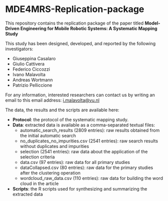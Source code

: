 # MDE4MRS-Replication-package

This repository contains the replication package of the paper titled **Model-Driven Engineering for Mobile Robotic Systems: A Systematic Mapping Study**

This study has been designed, developed, and reported by the following investigators:
- Giuseppina Casalaro
- Giulio Cattivera
- Federico Ciccozzi
- Ivano Malavolta
- Andreas Wortmann
- Patrizio Pelliccione

For any information, interested researchers can contact us by writing an email to this email address: i.malavolta@vu.nl

The data, the results and the scripts are available here:
- **Protocol**: the protocol of the systematic mapping study.
- **Data**: extracted data is available as a comma-separated textual files: 
  - automatic_search_results (2809 entries): raw results obtained from the initial automatic search
  - no_duplicates_no_impurities.csv (2541 entries): raw search results without duplicates and impurities
  - selection (2541 entries): raw data about the application of the selection criteria
  - data.csv (97 entries): raw data for all primary studies
  - dataCollapsed.csv (80 entries): raw data for the primary studies after the clustering operation
  - wordcloud_raw_data.csv (110 entries): raw data for building the word cloud in the article
- **Scripts**: the R scripts used for synthesizing and summarizing the extracted data
